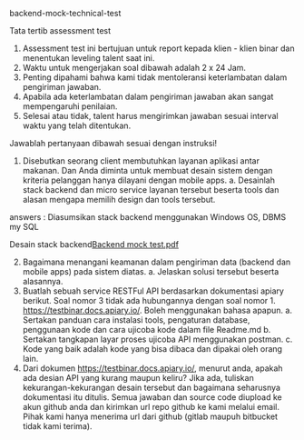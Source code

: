 backend-mock-technical-test

Tata tertib assessment test
1. Assessment test ini bertujuan untuk report kepada klien - klien binar dan menentukan
leveling talent saat ini.
2. Waktu untuk mengerjakan soal dibawah adalah 2 x 24 Jam.
3. Penting dipahami bahwa kami tidak mentoleransi keterlambatan dalam pengiriman
jawaban.
4. Apabila ada keterlambatan dalam pengiriman jawaban akan sangat mempengaruhi
penilaian.
5. Selesai atau tidak, talent harus mengirimkan jawaban sesuai interval waktu yang telah
ditentukan.


Jawablah pertanyaan dibawah sesuai dengan instruksi!
1. Disebutkan seorang client membutuhkan layanan aplikasi antar makanan. Dan Anda
diminta untuk membuat desain sistem dengan kriteria pelanggan hanya dilayani
dengan mobile apps.
a. Desainlah stack backend dan micro service layanan tersebut beserta tools dan
alasan mengapa memilih design dan tools tersebut.

answers : 
Diasumsikan stack backend menggunakan Windows OS, DBMS my SQL

Desain stack backend[Backend mock test.pdf](https://github.com/Iqbalfachrian/-Iqbalfachrian-backend-mock-technical-test/files/9228175/Backend.mock.test.pdf)





2. Bagaimana menangani keamanan dalam pengiriman data (backend dan mobile apps)
pada sistem diatas.
a. Jelaskan solusi tersebut beserta alasannya.
3. Buatlah sebuah service RESTFul API berdasarkan dokumentasi apiary berikut. Soal
nomor 3 tidak ada hubungannya dengan soal nomor 1.
https://testbinar.docs.apiary.io/. Boleh menggunakan bahasa apapun.
a. Sertakan panduan cara instalasi tools, pengaturan database, penggunaan kode
dan cara ujicoba kode dalam file Readme.md
b. Sertakan tangkapan layar proses ujicoba API menggunakan postman.
c. Kode yang baik adalah kode yang bisa dibaca dan dipakai oleh orang lain.
4. Dari dokumen https://testbinar.docs.apiary.io/, menurut anda, apakah ada desian API
yang kurang maupun keliru? Jika ada, tuliskan kekurangan-kekurangan desain tersebut
dan bagaimana seharusnya dokumentasi itu ditulis.
Semua jawaban dan source code diupload ke akun github anda dan kirimkan url repo github ke
kami melalui email. Pihak kami hanya menerima url dari github (gitlab maupuh bitbucket tidak
kami terima).
